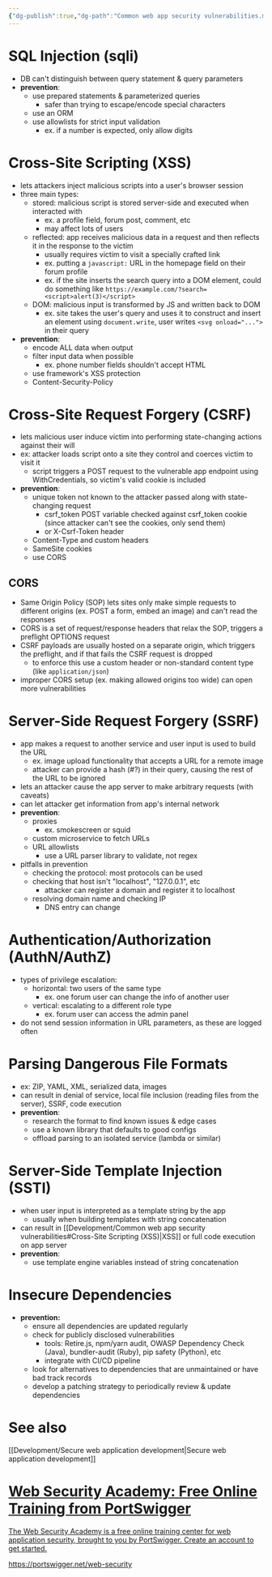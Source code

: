 ```yaml
---
{"dg-publish":true,"dg-path":"Common web app security vulnerabilities.md","permalink":"/common-web-app-security-vulnerabilities/"}
---
```



# SQL Injection (sqli)

- DB can't distinguish between query statement & query parameters
- **prevention**:
    - use prepared statements & parameterized queries
        - safer than trying to escape/encode special characters
    - use an ORM
    - use allowlists for strict input validation
        - ex. if a number is expected, only allow digits

# Cross-Site Scripting (XSS)

- lets attackers inject malicious scripts into a user's browser session
- three main types:
    - stored: malicious script is stored server-side and executed when interacted with
        - ex. a profile field, forum post, comment, etc
        - may affect lots of users
    - reflected: app receives malicious data in a request and then reflects it in the response to the victim
        - usually requires victim to visit a specially crafted link
        - ex. putting a `javascript:` URL in the homepage field on their forum profile
        - ex. if the site inserts the search query into a DOM element, could do something like `https://example.com/?search=<script>alert(3)</script>`
    - DOM: malicious input is transformed by JS and written back to DOM
        - ex. site takes the user's query and uses it to construct and insert an element using `document.write`, user writes `<svg onload="...">` in their query
- **prevention**:
    - encode ALL data when output
    - filter input data when possible
        - ex. phone number fields shouldn't accept HTML
    - use framework's XSS protection
    - Content-Security-Policy

# Cross-Site Request Forgery (CSRF)

- lets malicious user induce victim into performing state-changing actions against their will
- ex: attacker loads script onto a site they control and coerces victim to visit it
    - script triggers a POST request to the vulnerable app endpoint using WithCredentials, so victim's valid cookie is included
- **prevention**:
    - unique token not known to the attacker passed along with state-changing request
        - csrf_token POST variable checked against csrf_token cookie (since attacker can't see the cookies, only send them)
        - or X-Csrf-Token header
    - Content-Type and custom headers
    - SameSite cookies
    - use CORS

## CORS

- Same Origin Policy (SOP) lets sites only make simple requests to different origins (ex. POST a form, embed an image) and can't read the responses
- CORS is a set of request/response headers that relax the SOP, triggers a preflight OPTIONS request
- CSRF payloads are usually hosted on a separate origin, which triggers the preflight, and if that fails the CSRF request is dropped
    - to enforce this use a custom header or non-standard content type (like `application/json`)
- improper CORS setup (ex. making allowed origins too wide) can open more vulnerabilities

# Server-Side Request Forgery (SSRF)

- app makes a request to another service and user input is used to build the URL
    - ex. image upload functionality that accepts a URL for a remote image
    - attacker can provide a hash (#?) in their query, causing the rest of the URL to be ignored
- lets an attacker cause the app server to make arbitrary requests (with caveats)
- can let attacker get information from app's internal network
- **prevention**:
    - proxies
        - ex. smokescreen or squid
    - custom microservice to fetch URLs
    - URL allowlists
        - use a URL parser library to validate, not regex
- pitfalls in prevention
    - checking the protocol: most protocols can be used
    - checking that host isn't "localhost", "127.0.0.1", etc
        - attacker can register a domain and register it to localhost
    - resolving domain name and checking IP
        - DNS entry can change

# Authentication/Authorization (AuthN/AuthZ)

- types of privilege escalation:
    - horizontal: two users of the same type
        - ex. one forum user can change the info of another user
    - vertical: escalating to a different role type
        - ex. forum user can access the admin panel
- do not send session information in URL parameters, as these are logged often

# Parsing Dangerous File Formats

- ex: ZIP, YAML, XML, serialized data, images
- can result in denial of service, local file inclusion (reading files from the server), SSRF, code execution
- **prevention**:
    - research the format to find known issues & edge cases
    - use a known library that defaults to good configs
    - offload parsing to an isolated service (lambda or similar)

# Server-Side Template Injection (SSTI)

- when user input is interpreted as a template string by the app
    - usually when building templates with string concatenation
- can result in [[Development/Common web app security vulnerabilities#Cross-Site Scripting (XSS)\|XSS]] or full code execution on app server
- **prevention**:
    - use template engine variables instead of string concatenation

# Insecure Dependencies

- **prevention:**
    - ensure all dependencies are updated regularly
    - check for publicly disclosed vulnerabilities
        - tools: Retire.js, npm/yarn audit, OWASP Dependency Check (Java), bundler-audit (Ruby), pip safety (Python), etc
        - integrate with CI/CD pipeline
    - look for alternatives to dependencies that are unmaintained or have bad track records
    - develop a patching strategy to periodically review & update dependencies

# See also

[[Development/Secure web application development\|Secure web application development]]

<div class="rich-link-card-container"><a class="rich-link-card" href="https://portswigger.net/web-security" target="_blank">
	<div class="rich-link-image-container">
		<div class="rich-link-image" style="background-image: url('https://portswigger.net/content/images/logos/academy-twittercard.png')">
	</div>
	</div>
	<div class="rich-link-card-text">
		<h1 class="rich-link-card-title">Web Security Academy: Free Online Training from PortSwigger</h1>
		<p class="rich-link-card-description">
		The Web Security Academy is a free online training center for web application security, brought to you by PortSwigger. Create an account to get started.
		</p>
		<p class="rich-link-href">
		https://portswigger.net/web-security
		</p>
	</div>
</a></div>
